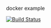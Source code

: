 docker example

[![Build Status](https://www.travis-ci.org/chengshun/docker-example.svg?branch=master)](https://www.travis-ci.org/chengshun/docker-example)